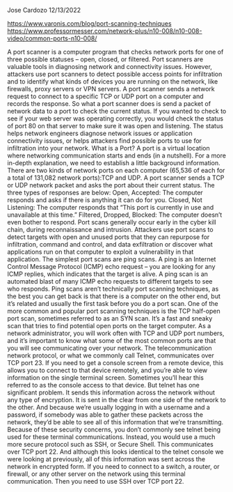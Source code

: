 Jose Cardozo
12/13/2022

https://www.varonis.com/blog/port-scanning-techniques
https://www.professormesser.com/network-plus/n10-008/n10-008-video/common-ports-n10-008/

A port scanner is a computer program that checks network ports for one of three possible statuses – open, closed, or filtered.
Port scanners are valuable tools in diagnosing network and connectivity issues. However, attackers use port scanners to detect possible access points for infiltration
and to identify what kinds of devices you are running on the network, like firewalls, proxy servers or VPN servers.
A port scanner sends a network request to connect to a specific TCP or UDP port on a computer and records the response.
So what a port scanner does is send a packet of network data to a port to check the current status. If you wanted to check to see if your web server was operating
correctly, you would check the status of port 80 on that server to make sure it was open and listening.
The status helps network engineers diagnose network issues or application connectivity issues, or helps attackers find possible ports to use for infiltration into
your network.
What is a Port?
A port is a virtual location where networking communication starts and ends (in a nutshell). For a more in-depth explanation, we need to establish a little background
information. There are two kinds of network ports on each computer (65,536 of each for a total of 131,082 network ports):TCP and UDP.
A port scanner sends a TCP or UDP network packet and asks the port about their current status. The three types of responses are below:
Open, Accepted: The computer responds and asks if there is anything it can do for you.
Closed, Not Listening: The computer responds that “This port is currently in use and unavailable at this time.”
Filtered, Dropped, Blocked: The computer doesn’t even bother to respond.
Port scans generally occur early in the cyber kill chain, during reconnaissance and intrusion. Attackers use port scans to detect targets with open and unused ports
that they can repurpose for infiltration, command and control, and data exfiltration or discover what applications run on that computer to exploit a vulnerability in 
that application.
The simplest port scans are ping scans. A ping is an Internet Control Message Protocol (ICMP) echo request – you are looking for any ICMP replies, which indicates 
that the target is alive. A ping scan is an automated blast of many ICMP echo requests to different targets to see who responds. Ping scans aren’t technically port
scanning techniques, as the best you can get back is that there is a computer on the other end, but it’s related and usually the first task before you do a port scan.
One of the more common and popular port scanning techniques is the TCP half-open port scan, sometimes referred to as an SYN scan. It’s a fast and sneaky scan that tries
to find potential open ports on the target computer.
As a network administrator, you will work often with TCP and UDP port numbers, and it’s important to know what some of the most common ports are that you will see 
communicating over your network. The telecommunication network protocol, or what we commonly call Telnet, communicates over TCP port 23. If you need to get a console
screen from a remote device, this allows you to connect to that device remotely, and you’re able to view information on the single terminal screen.
Sometimes you’ll hear this referred to as the console access to that device. But telnet has one significant problem. It sends this information across the network
without any type of encryption. It is sent in the clear from one side of the network to the other.
And because we’re usually logging in with a username and a password, if somebody was able to gather these packets across the network, they’d be able to see all of this
information that we’re transmitting. Because of these security concerns, you don’t commonly see telnet being used for these terminal communications.
Instead, you would use a much more secure protocol such as SSH, or Secure Shell. This communicates over TCP port 22. And although this looks identical to the telnet 
console we were looking at previously, all of this information was sent across the network in encrypted form. If you need to connect to a switch, a router, or firewall,
or any other server on the network using this terminal communication. Then you need to use SSH over TCP port 22.
